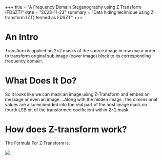 +++
title = "A Frequency Domain Steganography using Z Transform (FDSZT)"
date = "2023-11-23"
summary = "Data hiding technique using Z transform (ZT) termed as FDSZT"
+++

# An Intro

Transform is applied on 2×2 masks of the source image in row major order to transform original sub image (cover image) block
to its corresponding frequency domain.

# What Does It Do?

So it looks like we can mask an image using Z-Transform and embed an message or even an image....Along with the hidden image , the dimensional values are also embedded into the real part of the host image mask on fourth LSB bit of the transformed coefficient within 2×2 mask

# How does Z-transform work?

The Formula For Z-Transform is:

![](https://cdn.discordapp.com/attachments/1099629557126012940/1210263457300226088/image.png?ex=65e9ecad&is=65d777ad&hm=080e2a00e1f33d4c415390e9c521c652dd46d082403a98b3726bb1ec45e8713b&)

